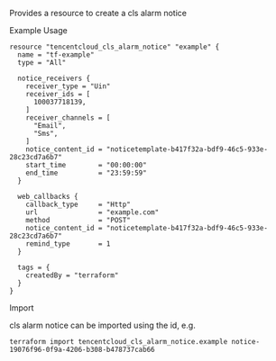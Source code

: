 Provides a resource to create a cls alarm notice

Example Usage

```hcl
resource "tencentcloud_cls_alarm_notice" "example" {
  name = "tf-example"
  type = "All"

  notice_receivers {
    receiver_type = "Uin"
    receiver_ids = [
      100037718139,
    ]
    receiver_channels = [
      "Email",
      "Sms",
    ]
    notice_content_id = "noticetemplate-b417f32a-bdf9-46c5-933e-28c23cd7a6b7"
    start_time        = "00:00:00"
    end_time          = "23:59:59"
  }

  web_callbacks {
    callback_type     = "Http"
    url               = "example.com"
    method            = "POST"
    notice_content_id = "noticetemplate-b417f32a-bdf9-46c5-933e-28c23cd7a6b7"
    remind_type       = 1
  }

  tags = {
    createdBy = "terraform"
  }
}
```

Import

cls alarm notice can be imported using the id, e.g.

```
terraform import tencentcloud_cls_alarm_notice.example notice-19076f96-0f9a-4206-b308-b478737cab66
```